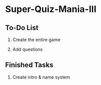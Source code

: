 # Super-Quiz-Mania-III
 ## To-Do List
1. Create the entire game

2. Add questions


## Finished Tasks

1. Create intro & name system
